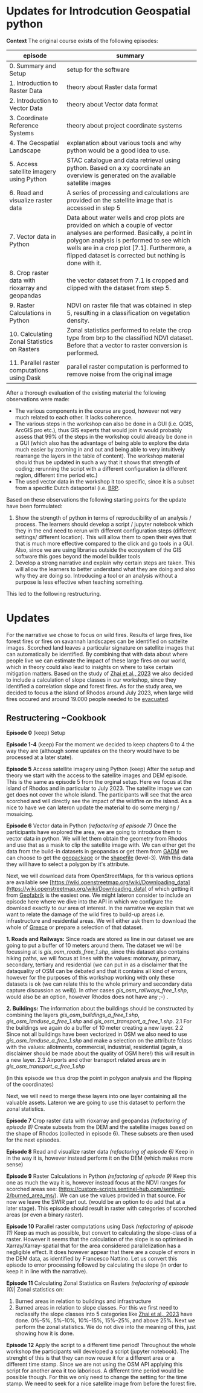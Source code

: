 # Updates for Introdcution Geospatial python 

**Context** 
The original course exists of the following episodes:

|episode|summary|
|----|----|
|0. Summary and Setup | setup for the software |
|1. Introduction to Raster Data | theory about Raster data format |
|2. Introduction to Vector Data | theory about Vector data format |
|3. Coordinate Reference Systems | theory about project coordinate systems|
|4. The Geospatial Landscape | explanation about various tools and why python would be a good idea to use. |
|5. Access satellite imagery using Python | STAC catalogue and data retrieval using python. Based on a xy coordinate an overview is generated on the available satellite images  |
|6. Read and visualize raster data | A series of processing and calculations are provided on the satellite image that is accessed in step 5 |
|7. Vector data in Python | Data about water wells and crop plots are provided on which a couple of vector analyses are performed. Basically, a point in polygon analysis is performed to see which wells are in a crop plot [7.1]. Furthermore, a flipped dataset is corrected but nothing is done with it.|
|8. Crop raster data with rioxarray and geopandas | the vector dataset from 7.1 is cropped and clipped with the dataset from step 5. |
|9. Raster Calculations in Python | NDVI on raster file that was obtained in step 5, resulting in a classification on vegetation density. |
|10. Calculating Zonal Statistics on Rasters | Zonal statistics performed to relate the crop type from brp to the classified NDVI dataset. Before that a vector to raster conversion is performed. |
|11. Parallel raster computations using Dask | parallel raster computation is performed to remove noise from the original image |

After a thorough evaluation of the existing material the following observations were made:

- The various components in the course are good, however not very much related to each other. It lacks coherence.
- The various steps in the workshop can also be done in a GUI (i.e. QGIS, ArcGIS pro etc.), thus GIS experts that would join it would probably assess that 99% of the steps in the workshop could already be done in a GUI (which also has the advantage of being able to explore the data much easier by zooming in and out and being able to very intuitively rearrange the layers in the table of content). The workshop material should thus be updated in such a wy that it shows that strength of coding; rerunning the script with a different configuration (a different region, different time period etc.)
- The used vector data in the workshop it too specific, since it is a subset from a specific Dutch dataportal (i.e. [BRP](https://www.pdok.nl/introductie/-/article/basisregistratie-gewaspercelen-brp-).
 
Based on these observations the following starting points for the update have been formulated:

1.	Show the strength of python in terms of reproducibility of an analysis / process. The learners should develop a script / jupyter notebook which they in the end need to rerun with different configuration steps (different settings/ different location). This will allow them to open their eyes that that is much more effective compared to the click and go tools in a GUI. Also, since we are using libraries outside the ecosystem of the GIS software this goes beyond the model builder tools
2.	Develop a strong narrative and explain why certain steps are taken. This will allow the learners to better understand what they are doing and also why they are doing so. Introducing a tool or an analysis without a purpose is less effective when teaching something.

This led to the following restructuring. 

# Updates

For the narrative we chose to focus on wild fires. Results of large fires, like forest fires or fires on savannah landscapes can be identified on sattelite images. Scorched land leaves a particular signature on satellite images that can automatically be identified. By combining that with data about where people live we can estimate the impact of these large fires on our world, which in theory could also lead to insights on where to take certain mitigation matters. Based on the study of 
[Zhai et al., 2023](https://doi.org/10.3390/f14040807) we also decided to include a calculation of slope classes in our workshop, since they identified a correlation slope and forest fires. As for the study area, we decided to focus a the island of Rhodos around July 2023, when large wild fires occured and around 19.000 people needed to be [evacuated](https://en.wikipedia.org/wiki/2023_Greece_wildfires).  

## Restructering ~Cookbook

**Episode 0** (keep)
Setup

**Episode 1-4** (keep) 
For the moment we decided to keep chapters 0 to 4 the way they are (although some updates on the theory would have to be processed at a later state).

**Episode 5** Access satellite imagery using Python (keep)
After the setup and theory we start with the access to the satellite images and DEM episode. This is the same as episode 5 from the orginal setup. Here we focus at the island of Rhodos and in particular to July 2023. The satellite image we can get does not cover the whole island. The participants will see that the area scorched and will directly see the impact of the wildfire on the island. As a nice to have we can lateron update the material to do some merging / mosaicing. 

**Episode 6**  Vector data in Python *(refactoring of episode 7)*
Once the participants have explored the area, we are going to introduce them to vector data in python. We will let them obtain the geometry from Rhodos and use that as a mask to clip the satellite image with. We can either get the data from the build-in datasets in geopandas or get them from [GADM](https://gadm.org/download_country.html) we can choose to get the [geopackage](https://geodata.ucdavis.edu/gadm/gadm4.1/gpkg/gadm41_GRC.gpkg) or the [shapefile](https://geodata.ucdavis.edu/gadm/gadm4.1/shp/gadm41_GRC_shp.zip) (level-3). With this data they will have to select a polygon by it's attribute. 

Next, we will download data from OpenStreetMaps, for this various options are available see [https://wiki.openstreetmap.org/wiki/Downloading_data](https://wiki.openstreetmap.org/wiki/Downloading_data) of which getting it from [Geofabrik](https://download.geofabrik.de/) is the easiest one. We might lateron consider to include an episode here where we dive into the API in which we configure the download exactly to our area of interest. In the narrative we explain that we want to relate the damage of the wild fires to build-up areas i.e. infrastructure and residential areas. We will either ask them to download the whole of [Greece](https://download.geofabrik.de/europe/greece.html) or prepare a selection of that dataset. 

**1. Roads and Railways:** Since roads are stored as line in our dataset we are going to put a buffer of 10 meters around them. The dataset we will be focussing at is *gis_osm_roads_free_1.shp*, since this dataset also contains hiking paths, we will focus at lines with the values: motorway, primary, secondary, tertiary and residential (we can put in as a disclaimer that the dataquality of OSM can be debated and that it contains all kind of errors, however for the purposes of this workshop working with only these datasets is ok (we can relate this to the whole primary and secondary data capture discussion as well)). In other cases *gis_osm_railways_free_1.shp*, would also be an option, however Rhodos does not have any ;-) .

**2. Buildings:** The information about the buildings should be constructed by combining the layers *gis_osm_buildings_a_free_1.shp*, *gis_osm_landuse_a_free_1.shp* and *gis_osm_transport_a_free_1.shp*. 
2.1 For the buildings we again do a buffer of 10 meter creating a new layer. 
2.2 Since not all buildings have been vectorized in OSM we also need to use *gis_osm_landuse_a_free_1.shp* and make a selection on the attribute fclass with the values:
allotments, commercial, industrial, residential (again, a disclaimer should be made about the quality of OSM here!) this will result in a new layer.
2.3 Airports and other transport related areas are in *gis_osm_transport_a_free_1.shp*

(in this episode we thus drop the point in polygon analysis and the flipping of the coordinates)

Next, we will need to merge these layers into one layer containing all the valuable assets. Lateron we are going to use this dataset to perform the zonal statistics. 

**Episode 7** Crop raster data with rioxarray and geopandas *(refactoring of episode 8)*
Create subsets from the DEM and the satellite images based on the shape of Rhodos (collected in episode 6). These subsets are then used for the next episodes.

**Episode 8** Read and visualize raster data *(refactoring of episode 6)*
Keep in in the way it is, however instead perform it on the DEM (which makes more sense)

**Episode 9** Raster Calculations in Python *(refactoring of episode 9)*
Keep this one as much the way it is, however instead focus at the NDVI ranges for scorched areas see: (https://custom-scripts.sentinel-hub.com/sentinel-2/burned_area_ms/). We can use the values provided in that source. For now we leave the SWIR part out. (would be an option to do add that at a later stage). This episode should result in raster with categories of scorched areas (or even a binary raster).

**Episode 10** Parallel raster computations using Dask *(refactoring of episode 11)*
Keep as much as possible, but convert to calculating the slope-class of a raster. However it seems that the calculation of the slope is so optimised in Xarray/Xarray-spatial that for the area considered parallelization has a negligible effect. It does however appear that there are a couple of errors in the DEM data, as identified by Francesco Nattino. Let us convert this episode to error processing followed by calculating the slope (in order to keep it in line with the narrative). 

**Episode 11** Calculating Zonal Statistics on Rasters *(refactoring of episode 10)*| 
Zonal statistics on:
1. Burned areas in relation to buildings and infrastructure
2. Burned areas in relation to slope classes. For this we first need to reclassify the slope classes into 5 categories like [Zhai et al., 2023](https://doi.org/10.3390/f14040807) have done. 0%–5%, 5%–10%, 10%–15%, 15%–25%, and above 25%. Next we perform the zonal statistics. We do not dive into the meaning of this, just showing how it is done.

**Episode 12** Apply the script to a different time period!
Throughout the whole workshop the participants will developed a script (jupyter notebook). The strenght of this is that they can now reuse it for a different area or a different time stamp. Since we are not using the OSM API applying this script for another area it too laborious. A different time period would be possible though. For this we only need to change the setting for the time stamp. We need to seek for a nice satellite image from before the forest fire. 

